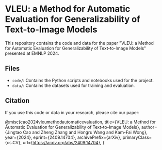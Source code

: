 # VLEU: a Method for Automatic Evaluation for Generalizability of Text-to-Image Models

This repository contains the code and data for the paper "VLEU: a Method for Automatic Evaluation for Generalizability of Text-to-Image Models" presented at EMNLP 2024.

## Files

- `code/`: Contains the Python scripts and notebooks used for the project.
- `data/`: Contains the datasets used for training and evaluation.

## Citation

If you use this code or data in your research, please cite our paper:

@misc{cao2024vleumethodautomaticevaluation,
      title={VLEU: a Method for Automatic Evaluation for Generalizability of Text-to-Image Models}, 
      author={Jingtao Cao and Zheng Zhang and Hongru Wang and Kam-Fai Wong},
      year={2024},
      eprint={2409.14704},
      archivePrefix={arXiv},
      primaryClass={cs.CV},
      url={https://arxiv.org/abs/2409.14704}, 
}

